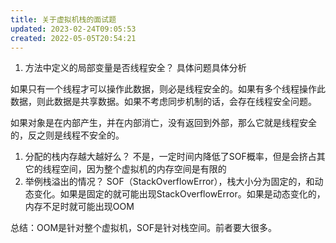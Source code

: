 ```yaml
---
title: 关于虚拟机栈的面试题
updated: 2023-02-24T09:05:53
created: 2022-05-05T20:54:21
---
```


1.  方法中定义的局部变量是否线程安全？
具体问题具体分析

如果只有一个线程才可以操作此数据，则必是线程安全的。如果有多个线程操作此数据，则此数据是共享数据。如果不考虑同步机制的话，会存在线程安全问题。

如果对象是在内部产生，并在内部消亡，没有返回到外部，那么它就是线程安全的，反之则是线程不安全的。
1.  分配的栈内存越大越好么？
不是，一定时间内降低了SOF概率，但是会挤占其它的线程空间，因为整个虚拟机的内存空间是有限的
1.  举例栈溢出的情况？
SOF（StackOverflowError），栈大小分为固定的，和动态变化。如果是固定的就可能出现StackOverflowError。如果是动态变化的，内存不足时就可能出现OOM

总结：OOM是针对整个虚拟机，SOF是针对栈空间。前者要大很多。
